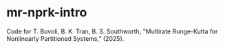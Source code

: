 # mr-nprk-intro
Code for T. Buvoli, B. K. Tran, B. S. Southworth, "Multirate Runge-Kutta for Nonlinearly Partitioned Systems," (2025). 
